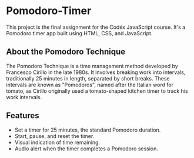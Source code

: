 # Pomodoro-Timer

This project is the final assignment for the Codéx JavaScript course. It's a Pomodoro timer app built using HTML, CSS, and JavaScript.

## About the Pomodoro Technique

The Pomodoro Technique is a time management method developed by Francesco Cirillo in the late 1980s. It involves breaking work into intervals, traditionally 25 minutes in length, separated by short breaks. These intervals are known as "Pomodoros", named after the Italian word for tomato, as Cirillo originally used a tomato-shaped kitchen timer to track his work intervals.

## Features

- Set a timer for 25 minutes, the standard Pomodoro duration.
- Start, pause, and reset the timer.
- Visual indication of time remaining.
- Audio alert when the timer completes a Pomodoro session.
